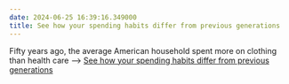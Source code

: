 ```yaml
---
date: 2024-06-25 16:39:16.349000
title: See how your spending habits differ from previous generations
---
```


Fifty years ago, the average American household spent more on clothing than health care --> [See how your spending habits differ from previous generations](https://www.washingtonpost.com/business/interactive/2024/us-spending-housing-healthcare-costs/?utm_campaign=wp_post_most&utm_medium=email&utm_source=newsletter&wpisrc=nl_most&carta-url=https%3A%2F%2Fs2.washingtonpost.com%2Fcar-ln-tr%2F3e15a55%2F667ae95a3a763208aa619463%2F596bcf8eade4e24119ba6d70%2F10%2F53%2F667ae95a3a763208aa619463)